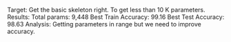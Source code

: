 Target:
Get the basic skeleton right.
To get less than 10 K parameters.
Results:
Total params: 9,448
Best Train Accuracy: 99.16
Best Test Accuracy: 98.63
Analysis: Getting parameters in range but we need to improve accuracy.
